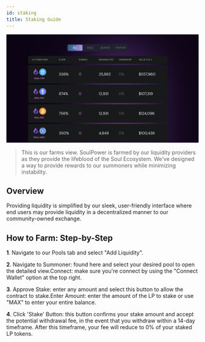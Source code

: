 ```yaml
---
id: staking
title: Staking Guide
---
```



<p>
	<a href="https://soul.sh/farms"><img src='/static/img/farms.png' alt="farms guide" /></a>
</p>

> This is our farms view. SoulPower is farmed by our liquidity providers as they provide the lifeblood of the Soul Ecosystem. We've designed a way to provide rewards to our summoners while minimizing instability.

## Overview
Providing liquidity is simplified by our sleek, user-friendly interface where end users may provide liquidity in a decentralized manner to our community-owned exchange.

## How to Farm: Step-by-Step

**1**. Navigate to our Pools tab and select "Add Liquidity".

**2**. Navigate to Summoner: found here and select your desired pool to open the detailed view.Connect: make sure you're connect by using the "Connect Wallet" option at the top right.

**3**. Approve Stake: enter any amount and select this button to allow the contract to stake.Enter Amount: enter the amount of the LP to stake or use "MAX" to enter your entire balance.

**4**. Click 'Stake' Button: this button confirms your stake amount and accept the potential withdrawal fee, in the event that you withdraw within a 14-day timeframe. After this timeframe, your fee will reduce to 0% of your staked LP tokens.